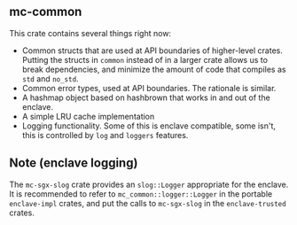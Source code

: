 ## mc-common

This crate contains several things right now:

- Common structs that are used at API boundaries of higher-level crates.
  Putting the structs in `common` instead of in a larger crate allows us to break
  dependencies, and minimize the amount of code that compiles as `std` and `no_std`.
- Common error types, used at API boundaries. The rationale is similar.
- A hashmap object based on hashbrown that works in and out of the enclave.
- A simple LRU cache implementation
- Logging functionality. Some of this is enclave compatible, some isn't,
  this is controlled by `log` and `loggers` features.

Note (enclave logging)
----------------------

The `mc-sgx-slog` crate provides an `slog::Logger` appropriate for the enclave.
It is recommended to refer to `mc_common::logger::Logger` in the portable `enclave-impl` crates,
and put the calls to `mc-sgx-slog` in the `enclave-trusted` crates.
